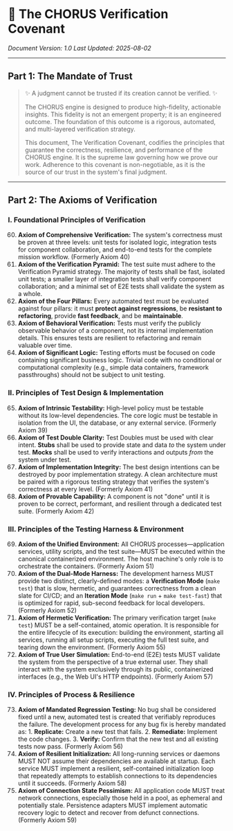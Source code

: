 # 🔱 The CHORUS Verification Covenant

_Document Version: 1.0_
_Last Updated: 2025-08-02_

---

## Part 1: The Mandate of Trust

> ✨ A judgment cannot be trusted if its creation cannot be verified. ✨
>
> The CHORUS engine is designed to produce high-fidelity, actionable insights. This fidelity is not an emergent property; it is an engineered outcome. The foundation of this outcome is a rigorous, automated, and multi-layered verification strategy.
>
> This document, The Verification Covenant, codifies the principles that guarantee the correctness, resilience, and performance of the CHORUS engine. It is the supreme law governing how we prove our work. Adherence to this covenant is non-negotiable, as it is the source of our trust in the system's final judgment.

---

## Part 2: The Axioms of Verification

### I. Foundational Principles of Verification

60. **Axiom of Comprehensive Verification:** The system's correctness must be proven at three levels: unit tests for isolated logic, integration tests for component collaboration, and end-to-end tests for the complete mission workflow. (Formerly Axiom 40)
61. **Axiom of the Verification Pyramid:** The test suite must adhere to the Verification Pyramid strategy. The majority of tests shall be fast, isolated unit tests; a smaller layer of integration tests shall verify component collaboration; and a minimal set of E2E tests shall validate the system as a whole.
62. **Axiom of the Four Pillars:** Every automated test must be evaluated against four pillars: it must **protect against regressions**, be **resistant to refactoring**, provide **fast feedback**, and be **maintainable**.
63. **Axiom of Behavioral Verification:** Tests must verify the publicly observable behavior of a component, not its internal implementation details. This ensures tests are resilient to refactoring and remain valuable over time.
64. **Axiom of Significant Logic:** Testing efforts must be focused on code containing significant business logic. Trivial code with no conditional or computational complexity (e.g., simple data containers, framework passthroughs) should not be subject to unit testing.

### II. Principles of Test Design & Implementation

65. **Axiom of Intrinsic Testability:** High-level policy must be testable without its low-level dependencies. The core logic must be testable in isolation from the UI, the database, or any external service. (Formerly Axiom 39)
66. **Axiom of Test Double Clarity:** Test Doubles must be used with clear intent. **Stubs** shall be used to provide state and data _to_ the system under test. **Mocks** shall be used to verify interactions and outputs _from_ the system under test.
67. **Axiom of Implementation Integrity:** The best design intentions can be destroyed by poor implementation strategy. A clean architecture must be paired with a rigorous testing strategy that verifies the system's correctness at every level. (Formerly Axiom 41)
68. **Axiom of Provable Capability:** A component is not "done" until it is proven to be correct, performant, and resilient through a dedicated test suite. (Formerly Axiom 42)

### III. Principles of the Testing Harness & Environment

69. **Axiom of the Unified Environment:** All CHORUS processes—application services, utility scripts, and the test suite—MUST be executed within the canonical containerized environment. The host machine's only role is to orchestrate the containers. (Formerly Axiom 51)
70. **Axiom of the Dual-Mode Harness:** The development harness MUST provide two distinct, clearly-defined modes: a **Verification Mode** (`make test`) that is slow, hermetic, and guarantees correctness from a clean slate for CI/CD; and an **Iteration Mode** (`make run` + `make test-fast`) that is optimized for rapid, sub-second feedback for local developers. (Formerly Axiom 52)
71. **Axiom of Hermetic Verification:** The primary verification target (`make test`) MUST be a self-contained, atomic operation. It is responsible for the entire lifecycle of its execution: building the environment, starting all services, running all setup scripts, executing the full test suite, and tearing down the environment. (Formerly Axiom 55)
72. **Axiom of True User Simulation:** End-to-end (E2E) tests MUST validate the system from the perspective of a true external user. They shall interact with the system exclusively through its public, containerized interfaces (e.g., the Web UI's HTTP endpoints). (Formerly Axiom 57)

### IV. Principles of Process & Resilience

73. **Axiom of Mandated Regression Testing:** No bug shall be considered fixed until a new, automated test is created that verifiably reproduces the failure. The development process for any bug fix is hereby mandated as: 1. **Replicate:** Create a new test that fails. 2. **Remediate:** Implement the code changes. 3. **Verify:** Confirm that the new test and all existing tests now pass. (Formerly Axiom 56)
74. **Axiom of Resilient Initialization:** All long-running services or daemons MUST NOT assume their dependencies are available at startup. Each service MUST implement a resilient, self-contained initialization loop that repeatedly attempts to establish connections to its dependencies until it succeeds. (Formerly Axiom 58)
75. **Axiom of Connection State Pessimism:** All application code MUST treat network connections, especially those held in a pool, as ephemeral and potentially stale. Persistence adapters MUST implement automatic recovery logic to detect and recover from defunct connections. (Formerly Axiom 59)
